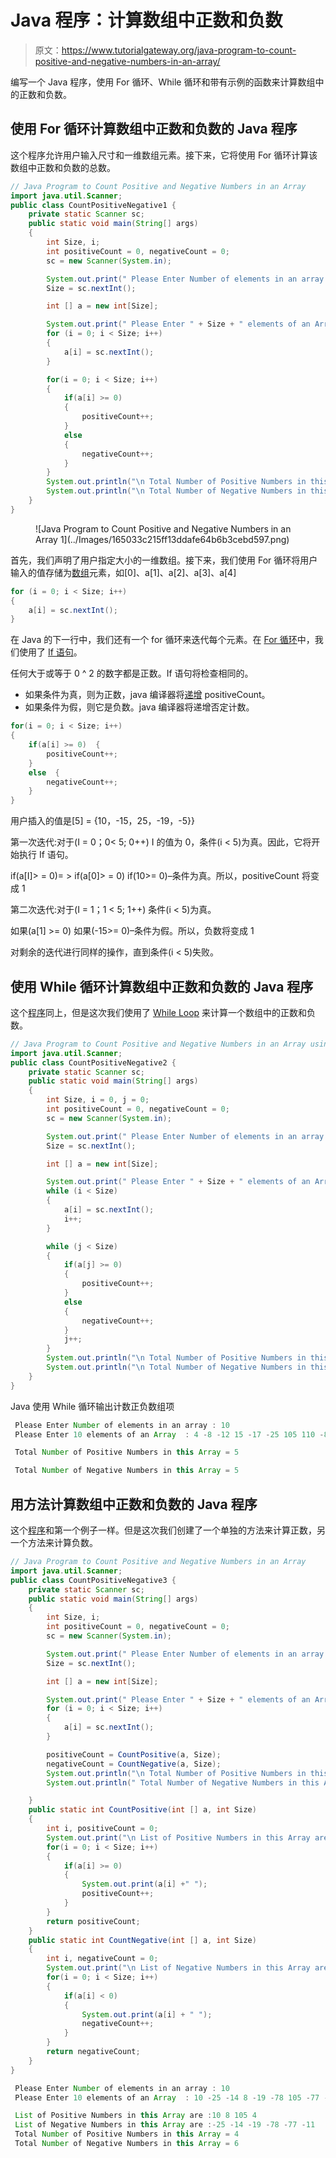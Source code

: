 # Java 程序：计算数组中正数和负数

> 原文：<https://www.tutorialgateway.org/java-program-to-count-positive-and-negative-numbers-in-an-array/>

编写一个 Java 程序，使用 For 循环、While 循环和带有示例的函数来计算数组中的正数和负数。

## 使用 For 循环计算数组中正数和负数的 Java 程序

这个程序允许用户输入尺寸和一维数组元素。接下来，它将使用 For 循环计算该数组中正数和负数的总数。

```java
// Java Program to Count Positive and Negative Numbers in an Array
import java.util.Scanner;
public class CountPositiveNegative1 {
	private static Scanner sc;
	public static void main(String[] args) 
	{
		int Size, i;
		int positiveCount = 0, negativeCount = 0;
		sc = new Scanner(System.in);

		System.out.print(" Please Enter Number of elements in an array : ");
		Size = sc.nextInt();	

		int [] a = new int[Size];

		System.out.print(" Please Enter " + Size + " elements of an Array  : ");
		for (i = 0; i < Size; i++)
		{
			a[i] = sc.nextInt();
		}   

		for(i = 0; i < Size; i++)
		{
			if(a[i] >= 0)
			{
				positiveCount++;
			}
			else
			{
				negativeCount++;
			}
		}		
		System.out.println("\n Total Number of Positive Numbers in this Array = " + positiveCount);
		System.out.println("\n Total Number of Negative Numbers in this Array = " + negativeCount);
	}
}
```

<figure class="wp-block-image">![Java Program to Count Positive and Negative Numbers in an Array 1](../Images/165033c215ff13ddafe64b6b3cebd597.png)</figure>

首先，我们声明了用户指定大小的一维数组。接下来，我们使用 For 循环将用户输入的值存储为[数组](https://www.tutorialgateway.org/java-array/)元素，如[0]、a[1]、a[2]、a[3]、a[4]

```java
for (i = 0; i < Size; i++)
{
	a[i] = sc.nextInt();
}
```

在 Java 的下一行中，我们还有一个 for 循环来迭代每个元素。在 [For 循环](https://www.tutorialgateway.org/java-for-loop/)中，我们使用了 [If 语句](https://www.tutorialgateway.org/java-if-statement/)。

任何大于或等于 0 ^ 2 的数字都是正数。If 语句将检查相同的。

*   如果条件为真，则为正数，java 编译器将[递增](https://www.tutorialgateway.org/increment-and-decrement-operators-in-java/) positiveCount。
*   如果条件为假，则它是负数。java 编译器将递增否定计数。

```java
for(i = 0; i < Size; i++)
{
	if(a[i] >= 0)  {
		positiveCount++;
	}
	else  {
		negativeCount++;
	}
}
```

用户插入的值是[5] = {10，-15，25，-19，-5}}

第一次迭代:对于(I = 0；0< 5; 0++)
I 的值为 0，条件(i < 5)为真。因此，它将开始执行 If 语句。

if(a[I]> = 0)= > if(a[0]> = 0)
if(10>= 0)–条件为真。所以，positiveCount 将变成 1

第二次迭代:对于(I = 1；1 < 5; 1++)
条件(i < 5)为真。

如果(a[1] >= 0)
如果(-15>= 0)–条件为假。所以，负数将变成 1

对剩余的迭代进行同样的操作，直到条件(i < 5)失败。

## 使用 While 循环计算数组中正数和负数的 Java 程序

这个[程序](https://www.tutorialgateway.org/learn-java-programs/)同上，但是这次我们使用了 [While Loop](https://www.tutorialgateway.org/java-while-loop/) 来计算一个数组中的正数和负数。

```java
// Java Program to Count Positive and Negative Numbers in an Array using While Loop
import java.util.Scanner;
public class CountPositiveNegative2 {
	private static Scanner sc;
	public static void main(String[] args) 
	{
		int Size, i = 0, j = 0;
		int positiveCount = 0, negativeCount = 0;
		sc = new Scanner(System.in);

		System.out.print(" Please Enter Number of elements in an array : ");
		Size = sc.nextInt();	

		int [] a = new int[Size];

		System.out.print(" Please Enter " + Size + " elements of an Array  : ");
		while (i < Size)
		{
			a[i] = sc.nextInt();
			i++;
		}   

		while (j < Size)
		{
			if(a[j] >= 0)
			{
				positiveCount++;
			}
			else
			{
				negativeCount++;
			}
			j++;
		}		
		System.out.println("\n Total Number of Positive Numbers in this Array = " + positiveCount);
		System.out.println("\n Total Number of Negative Numbers in this Array = " + negativeCount);
	}
}
```

Java 使用 While 循环输出计数正负数组项

```java
 Please Enter Number of elements in an array : 10
 Please Enter 10 elements of an Array  : 4 -8 -12 15 -17 -25 105 110 -89 77

 Total Number of Positive Numbers in this Array = 5

 Total Number of Negative Numbers in this Array = 5
```

## 用方法计算数组中正数和负数的 Java 程序

这个[程序](https://www.tutorialgateway.org/learn-java-programs/)和第一个例子一样。但是这次我们创建了一个单独的方法来计算正数，另一个方法来计算负数。

```java
// Java Program to Count Positive and Negative Numbers in an Array
import java.util.Scanner;
public class CountPositiveNegative3 {
	private static Scanner sc;
	public static void main(String[] args) 
	{
		int Size, i;
		int positiveCount = 0, negativeCount = 0;
		sc = new Scanner(System.in);

		System.out.print(" Please Enter Number of elements in an array : ");
		Size = sc.nextInt();	

		int [] a = new int[Size];

		System.out.print(" Please Enter " + Size + " elements of an Array  : ");
		for (i = 0; i < Size; i++)
		{
			a[i] = sc.nextInt();
		}   

		positiveCount = CountPositive(a, Size);
		negativeCount = CountNegative(a, Size);		
		System.out.println("\n Total Number of Positive Numbers in this Array = " + positiveCount);
		System.out.println(" Total Number of Negative Numbers in this Array = " + negativeCount);

	}
	public static int CountPositive(int [] a, int Size)
	{
		int i, positiveCount = 0;
		System.out.print("\n List of Positive Numbers in this Array are :");  
		for(i = 0; i < Size; i++)
		{
			if(a[i] >= 0)
			{
				System.out.print(a[i] +" ");
				positiveCount++;
			}
		}
		return positiveCount;
	}
	public static int CountNegative(int [] a, int Size)
	{
		int i, negativeCount = 0;
		System.out.print("\n List of Negative Numbers in this Array are :");  
		for(i = 0; i < Size; i++)
		{
			if(a[i] < 0)
			{
				System.out.print(a[i] + " ");
				negativeCount++;
			}
		}
		return negativeCount;
	}
}
```

```java
 Please Enter Number of elements in an array : 10
 Please Enter 10 elements of an Array  : 10 -25 -14 8 -19 -78 105 -77 -11 4

 List of Positive Numbers in this Array are :10 8 105 4 
 List of Negative Numbers in this Array are :-25 -14 -19 -78 -77 -11 
 Total Number of Positive Numbers in this Array = 4
 Total Number of Negative Numbers in this Array = 6
```